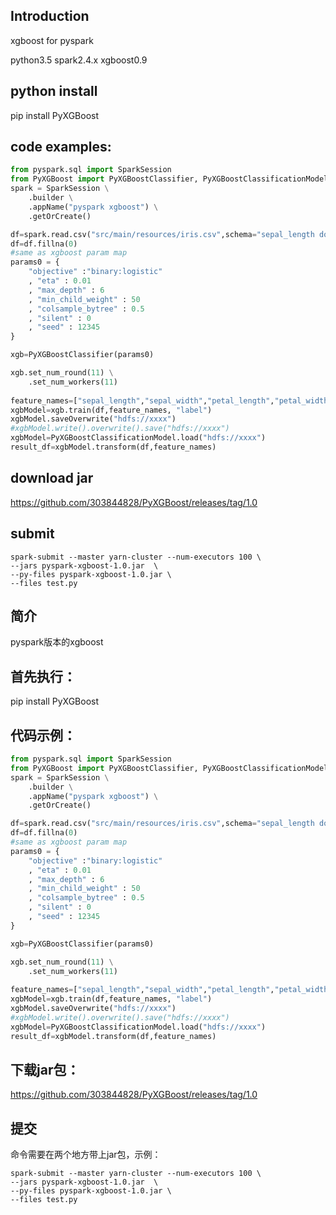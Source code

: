 ## Introduction

xgboost for pyspark

python3.5 spark2.4.x xgboost0.9

## python install

pip install PyXGBoost

## code examples:

```python
from pyspark.sql import SparkSession
from PyXGBoost import PyXGBoostClassifier, PyXGBoostClassificationModel
spark = SparkSession \
    .builder \
    .appName("pyspark xgboost") \
    .getOrCreate()

df=spark.read.csv("src/main/resources/iris.csv",schema="sepal_length double, sepal_width double, petal_length double,petal_width double,label int")
df=df.fillna(0)
#same as xgboost param map
params0 = {
    "objective" :"binary:logistic"
    , "eta" : 0.01
    , "max_depth" : 6
    , "min_child_weight" : 50
    , "colsample_bytree" : 0.5
    , "silent" : 0
    , "seed" : 12345
}

xgb=PyXGBoostClassifier(params0)

xgb.set_num_round(11) \
	.set_num_workers(11)
	
feature_names=["sepal_length","sepal_width","petal_length","petal_width"]
xgbModel=xgb.train(df,feature_names, "label")
xgbModel.saveOverwrite("hdfs://xxxx")
#xgbModel.write().overwrite().save("hdfs://xxxx")
xgbModel=PyXGBoostClassificationModel.load("hdfs://xxxx")
result_df=xgbModel.transform(df,feature_names)

```
## download jar

https://github.com/303844828/PyXGBoost/releases/tag/1.0


## submit

```shell
spark-submit --master yarn-cluster --num-executors 100 \
--jars pyspark-xgboost-1.0.jar  \
--py-files pyspark-xgboost-1.0.jar \
--files test.py
```


## 简介

pyspark版本的xgboost

## 首先执行：

pip install PyXGBoost


## 代码示例：

```python
from pyspark.sql import SparkSession
from PyXGBoost import PyXGBoostClassifier, PyXGBoostClassificationModel
spark = SparkSession \
    .builder \
    .appName("pyspark xgboost") \
    .getOrCreate()

df=spark.read.csv("src/main/resources/iris.csv",schema="sepal_length double, sepal_width double, petal_length double,petal_width double,label int")
df=df.fillna(0)
#same as xgboost param map
params0 = {
    "objective" :"binary:logistic"
    , "eta" : 0.01
    , "max_depth" : 6
    , "min_child_weight" : 50
    , "colsample_bytree" : 0.5
    , "silent" : 0
    , "seed" : 12345
}

xgb=PyXGBoostClassifier(params0)

xgb.set_num_round(11) \
	.set_num_workers(11)
	
feature_names=["sepal_length","sepal_width","petal_length","petal_width"]
xgbModel=xgb.train(df,feature_names, "label")
xgbModel.saveOverwrite("hdfs://xxxx")
#xgbModel.write().overwrite().save("hdfs://xxxx")
xgbModel=PyXGBoostClassificationModel.load("hdfs://xxxx")
result_df=xgbModel.transform(df,feature_names)

```

## 下载jar包：

https://github.com/303844828/PyXGBoost/releases/tag/1.0


## 提交

命令需要在两个地方带上jar包，示例：

```shell
spark-submit --master yarn-cluster --num-executors 100 \
--jars pyspark-xgboost-1.0.jar  \
--py-files pyspark-xgboost-1.0.jar \
--files test.py      
```